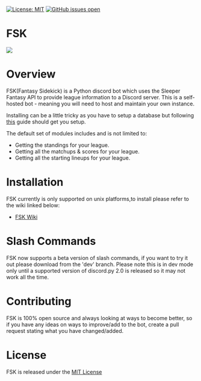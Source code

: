 [![License: MIT](https://img.shields.io/badge/License-MIT-yellow.svg)](https://opensource.org/licenses/MIT)
[![GitHub issues open](https://img.shields.io/github/issues/RyanSowden/ffsk.svg?colour=orange)](https://github.com/RyanSowden/ffsk/issues)


# FSK

![](https://media.sproutsocial.com/uploads/2018/10/Fantasy-Sports.svg)

# Overview
FSK(Fantasy Sidekick) is a Python discord bot which uses the Sleeper Fantasy API to provide league information to a Discord server.
This is a self-hosted bot - meaning you will need to host and maintain your own instance.

Installing can be a little tricky as you have to setup a database but following [this](https://github.com/RyanSowden/fsk/wiki) guide should get you setup.

The default set of modules includes and is not limited to:

* Getting the standings for your league.
* Getting all the matchups & scores for your league.
* Getting all the starting lineups for your league.

# Installation
FSK currently is only supported on unix platforms,to install please refer to the wiki linked below:

* [FSK Wiki](https://github.com/RyanSowden/fsk/wiki)

# Slash Commands
FSK now supports a beta version of slash commands, if you want to try it out please download from the 'dev' branch.
Please note this is in dev mode only until a supported version of discord.py 2.0 is released so it may not work all the time.

# Contributing
FSK is 100% open source and always looking at ways to become better, so if you have any ideas on ways to improve/add to the bot, create a pull request stating what you have changed/added.

# License
FSK is released under the [MIT License](https://opensource.org/licenses/MIT)
